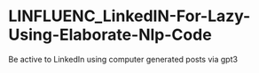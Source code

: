 # LINFLUENC_LinkedIN-For-Lazy-Using-Elaborate-Nlp-Code
 Be active to LinkedIn using computer generated posts via gpt3 

